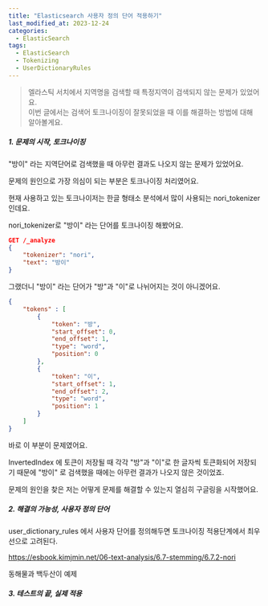 ```yaml
---
title: "Elasticsearch 사용자 정의 단어 적용하기"
last_modified_at: 2023-12-24
categories:
  - ElasticSearch
tags:
  - ElasticSearch
  - Tokenizing
  - UserDictionaryRules
---
```


> 엘라스틱 서치에서 지역명을 검색할 때 특정지역이 검색되지 않는 문제가 있었어요.  
> 이번 글에서는 검색어 토크나이징이 잘못되었을 때 이를 해결하는 방법에 대해 알아볼게요.

##### 1. 문제의 시작, 토크나이징

"방이" 라는 지역단어로 검색했을 때 아무런 결과도 나오지 않는 문제가 있었어요.  

문제의 원인으로 가장 의심이 되는 부분은 토크나이징 처리였어요.  

현재 사용하고 있는 토크나이저는 한글 형태소 분석에서 많이 사용되는 nori_tokenizer 인데요.

nori_tokenizer로 "방이" 라는 단어를 토크나이징 해봤어요.

```json
GET /_analyze
{
    "tokenizer": "nori",
    "text": "방이"
}
```

그랬더니 "방이" 라는 단어가 "방"과 "이"로 나뉘어지는 것이 아니겠어요.

```json
{
    "tokens" : [
        {
            "token": "방",
            "start_offset": 0,
            "end_offset": 1,
            "type": "word",
            "position": 0
        },
        {
            "token": "이",
            "start_offset": 1,
            "end_offset": 2,
            "type": "word",
            "position": 1
        }
    ]
}
```

바로 이 부분이 문제였어요.

InvertedIndex 에 토큰이 저장될 때 각각 "방"과 "이"로 한 글자씩 토큰화되어 저장되기 때문에 "방이" 로 검색했을 때에는 아무런 결과가 나오지 않은 것이었죠.

문제의 원인을 찾은 저는 어떻게 문제를 해결할 수 있는지 열심히 구글링을 시작했어요.

##### 2. 해결의 가능성, 사용자 정의 단어

user_dictionary_rules 에서 사용자 단어를 정의해두면 토크나이징 적용단계에서 최우선으로 고려된다.

https://esbook.kimjmin.net/06-text-analysis/6.7-stemming/6.7.2-nori

동해물과 백두산이 예제

##### 3. 테스트의 끝, 실제 적용

